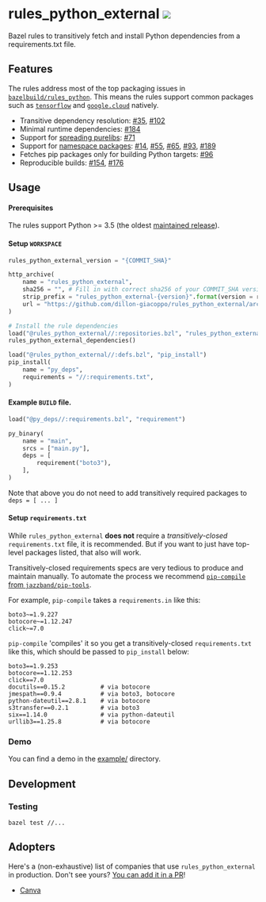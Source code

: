 # rules_python_external ![](https://github.com/dillon-giacoppo/rules_python_external/workflows/CI/badge.svg)

Bazel rules to transitively fetch and install Python dependencies from a requirements.txt file.

## Features

The rules address most of the top packaging issues in [`bazelbuild/rules_python`](https://github.com/bazelbuild/rules_python). This means the rules support common packages such
as [`tensorflow`](https://pypi.org/project/tensorflow/) and [`google.cloud`](https://github.com/googleapis/google-cloud-python) natively.

* Transitive dependency resolution:
    [#35](https://github.com/bazelbuild/rules_python/issues/35),
    [#102](https://github.com/bazelbuild/rules_python/issues/102)
* Minimal runtime dependencies:
    [#184](https://github.com/bazelbuild/rules_python/issues/184)
* Support for [spreading purelibs](https://www.python.org/dev/peps/pep-0491/#installing-a-wheel-distribution-1-0-py32-none-any-whl):
    [#71](https://github.com/bazelbuild/rules_python/issues/71)
* Support for [namespace packages](https://packaging.python.org/guides/packaging-namespace-packages/):
    [#14](https://github.com/bazelbuild/rules_python/issues/14),
    [#55](https://github.com/bazelbuild/rules_python/issues/55),
    [#65](https://github.com/bazelbuild/rules_python/issues/65),
    [#93](https://github.com/bazelbuild/rules_python/issues/93),
    [#189](https://github.com/bazelbuild/rules_python/issues/189)
* Fetches pip packages only for building Python targets:
    [#96](https://github.com/bazelbuild/rules_python/issues/96)
* Reproducible builds:
    [#154](https://github.com/bazelbuild/rules_python/issues/154),
    [#176](https://github.com/bazelbuild/rules_python/issues/176)

## Usage

#### Prerequisites

The rules support Python >= 3.5 (the oldest [maintained release](https://devguide.python.org/#status-of-python-branches)).

#### Setup `WORKSPACE`

```python
rules_python_external_version = "{COMMIT_SHA}"

http_archive(
    name = "rules_python_external",
    sha256 = "", # Fill in with correct sha256 of your COMMIT_SHA version
    strip_prefix = "rules_python_external-{version}".format(version = rules_python_external_version),
    url = "https://github.com/dillon-giacoppo/rules_python_external/archive/{version}.zip".format(version = rules_python_external_version),
)

# Install the rule dependencies
load("@rules_python_external//:repositories.bzl", "rules_python_external_dependencies")
rules_python_external_dependencies()

load("@rules_python_external//:defs.bzl", "pip_install")
pip_install(
    name = "py_deps",
    requirements = "//:requirements.txt",
)
```

#### Example `BUILD` file.

```python
load("@py_deps//:requirements.bzl", "requirement")

py_binary(
    name = "main",
    srcs = ["main.py"],
    deps = [
        requirement("boto3"),
    ],
)
```

Note that above you do not need to add transitively required packages to `deps = [ ... ]`

#### Setup `requirements.txt`

While `rules_python_external` **does not** require a _transitively-closed_ `requirements.txt` file, it is recommended.
But if you want to just have top-level packages listed, that also will work.

Transitively-closed requirements specs are very tedious to produce and maintain manually. To automate the process we
recommend [`pip-compile` from `jazzband/pip-tools`](https://github.com/jazzband/pip-tools#example-usage-for-pip-compile).

For example, `pip-compile` takes a `requirements.in` like this:

```
boto3~=1.9.227
botocore~=1.12.247
click~=7.0
```

`pip-compile` 'compiles' it so you get a transitively-closed `requirements.txt` like this, which should be passed to
`pip_install` below:

```
boto3==1.9.253
botocore==1.12.253
click==7.0
docutils==0.15.2          # via botocore
jmespath==0.9.4           # via boto3, botocore
python-dateutil==2.8.1    # via botocore
s3transfer==0.2.1         # via boto3
six==1.14.0               # via python-dateutil
urllib3==1.25.8           # via botocore
```

### Demo

You can find a demo in the [example/](./example) directory.

## Development

### Testing

`bazel test //...`

## Adopters

Here's a (non-exhaustive) list of companies that use `rules_python_external` in production. Don't see yours? [You can add it in a PR](https://github.com/dillon-giacoppo/rules_python_external/edit/master/README.md)!

* [Canva](https://www.canva.com/)
